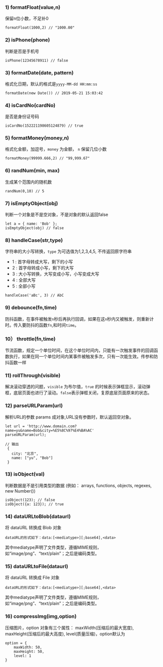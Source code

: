### **1) formatFloat(value,n)**

保留n位小数，不足补0

```
formatFloat(1000,2) // "1000.00"
```

### **2) isPhone(phone)**

判断是否是手机号

```
isPhone(12345678911) // false
```

### **3) formatDate(date, pattern)**

格式化日期，默认的格式是`yyyy-MM-dd HH:mm:ss`

```
formatDate(new Date()) // 2019-05-21 15:03:42
```

### **4) isCardNo(cardNo)**

是否是身份证号码

```
isCardNo(152221198605124879) // true
```

### **5) formatMoney(money,n)**

格式化金额，加逗号，`money` 为金额， `n` 保留几位小数

```
formatMoney(99999.666,2) // "99,999.67"
```

### **6) randNum(min, max)**

生成某个范围内的随机数

```
randNum(0,10) // 5
```

### **7) isEmptyObject(obj)**

判断一个对象是不是空对象，不是对象的默认返回false

```
let a = { name: 'Bob' };
isEmptyObject(obj) // false
```

### **8) handleCase(str,type)**

字符串的大小写转换，`type` 为可选值为1,2,3,4,5, 不传返回原字符串

- 1 : 首字母转成大写，剩下的小写
- 2 : 首字母转成小写，剩下的大写
- 3 : 大小写转换，大写变成小写，小写变成大写
- 4 : 全部大写
- 5 : 全部小写

```
handleCase('aBc', 3) // AbC
```

### **9) debounce(fn,time)**

防抖函数，在事件被触发`n`秒后再执行回调，如果在这`n`秒内又被触发，则重新计时。传入要防抖的函数`fn`,和时间`time`。

### **10） throttle(fn,time)**

节流函数，规定一个单位时间，在这个单位时间内，只能有一次触发事件的回调函数执行，如果在同一个单位时间内某事件被触发多次，只有一次能生效。传参和防抖函数一样

### **11) rollThrough(visible)**

解决滚动穿透的问题，`visible` 为布尔值，`true` 的时候表示弹框显示，滚动弹框，底层页面也进行了滚动。`false`表示弹框关闭，复原底层页面原来的状态。

### **12) parseURLParam(url)**

解析URL的参数 params 成对象,URL没有参数时，默认返回空对象。

```
let url = 'http://www.domain.com?name=yu&name=Bob&city=%E5%8C%97%E4%BA%AC'
parseURLParam(url);

// 输出
 {
   city: "北京",
   name: ["yu", "Bob"]
 }
```

### **13) isObject(val)**

判断数据是不是引用类型的数据 (例如： arrays, functions, objects, regexes, new Number())

```
isObject(123); // false
isObject({a: 123}); // true
```

### **14) dataURLtoBlob(dataurl)**

将 dataURL 转换成 Blob 对象
```
dataURL的形式如下：data:[<mediatype>][;base64],<data>
```
其中mediatype声明了文件类型，遵循MIME规则，如“image/png”、“text/plain”；之后是编码类型。


### **15) dataURLtoFile(dataurl)**

将 dataURL 转换成 File 对象

```
dataURL的形式如下：data:[<mediatype>][;base64],<data>
```
其中mediatype声明了文件类型，遵循MIME规则，如“image/png”、“text/plain”；之后是编码类型。


### **16) compressImg(img,option)**

压缩图片，option 对象有三个属性： maxWidth(压缩后的最大宽度), maxHeight(压缩后的最大高度), level(质量压缩)，option默认为
```
option = {
    maxWidth: 50,
    maxHeight: 50,
    level: 1
}
```

